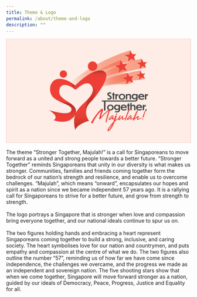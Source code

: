 ```yaml
---
title: Theme & Logo
permalink: /about/theme-and-logo
description: ""
---
```

![](/images/About%20-%20Theme%20and%20Logo%20Image%2020May2022%2012pm.jpg)

The theme “Stronger Together, Majulah!” is a call for Singaporeans to move forward as a united 
and strong people towards a better future. “Stronger Together” reminds Singaporeans that unity 
in our diversity is what makes us stronger. Communities, families and friends coming together 
form the bedrock of our nation’s strength and resilience, and enable us to overcome challenges. 
“Majulah”, which means “onward”, encapsulates our hopes and spirit as a nation since we 
became independent 57 years ago. It is a rallying call for Singaporeans to strive for a better 
future, and grow from strength to strength.
<br><br>
The logo portrays a Singapore that is stronger when love and compassion bring everyone 
together, and our national ideals continue to spur us on.
<br><br>
The two figures holding hands and embracing a heart represent Singaporeans coming together 
to build a strong, inclusive, and caring society. The heart symbolises love for our nation and 
countrymen, and puts empathy and compassion at the centre of what we do. The two figures 
also outline the number “57”, reminding us of how far we have come since independence, the 
challenges we overcame, and the progress we made as an independent and sovereign nation. 
The five shooting stars show that when we come together, Singapore will move forward stronger 
as a nation, guided by our ideals of Democracy, Peace, Progress, Justice and Equality for all.